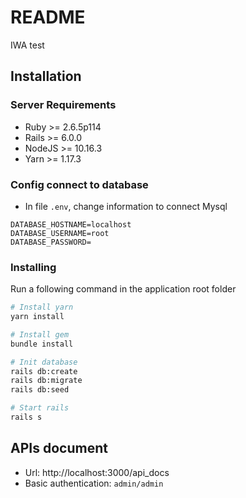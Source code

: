# README

IWA test 

## Installation
### Server Requirements
- Ruby >= 2.6.5p114
- Rails >= 6.0.0
- NodeJS >= 10.16.3
- Yarn >= 1.17.3

### Config connect to database
- In file `.env`, change information to connect Mysql

```
DATABASE_HOSTNAME=localhost
DATABASE_USERNAME=root
DATABASE_PASSWORD=
```

### Installing
Run a following command in the application root folder

```bash
# Install yarn
yarn install

# Install gem
bundle install

# Init database
rails db:create
rails db:migrate
rails db:seed

# Start rails
rails s
```

## APIs document
- Url: http://localhost:3000/api_docs
- Basic authentication: `admin/admin`